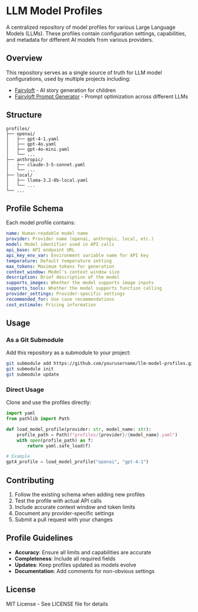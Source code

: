# LLM Model Profiles

A centralized repository of model profiles for various Large Language Models (LLMs). These profiles contain configuration settings, capabilities, and metadata for different AI models from various providers.

## Overview

This repository serves as a single source of truth for LLM model configurations, used by multiple projects including:
- [Fairyloft](https://github.com/yourusername/fairyloft) - AI story generation for children
- [Fairyloft Prompt Generator](https://github.com/yourusername/fairyloft-prompt-generator) - Prompt optimization across different LLMs

## Structure

```
profiles/
├── openai/
│   ├── gpt-4-1.yaml
│   ├── gpt-4o.yaml
│   ├── gpt-4o-mini.yaml
│   └── ...
├── anthropic/
│   ├── claude-3-5-sonnet.yaml
│   └── ...
├── local/
│   ├── llama-3.2-8b-local.yaml
│   └── ...
└── ...
```

## Profile Schema

Each model profile contains:

```yaml
name: Human-readable model name
provider: Provider name (openai, anthropic, local, etc.)
model: Model identifier used in API calls
api_base: API endpoint URL
api_key_env_var: Environment variable name for API key
temperature: Default temperature setting
max_tokens: Maximum tokens for generation
context_window: Model's context window size
description: Brief description of the model
supports_images: Whether the model supports image inputs
supports_tools: Whether the model supports function calling
provider_settings: Provider-specific settings
recommended_for: Use case recommendations
cost_estimate: Pricing information
```

## Usage

### As a Git Submodule

Add this repository as a submodule to your project:

```bash
git submodule add https://github.com/yourusername/llm-model-profiles.git model_profiles
git submodule init
git submodule update
```

### Direct Usage

Clone and use the profiles directly:

```python
import yaml
from pathlib import Path

def load_model_profile(provider: str, model_name: str):
    profile_path = Path(f"profiles/{provider}/{model_name}.yaml")
    with open(profile_path) as f:
        return yaml.safe_load(f)

# Example
gpt4_profile = load_model_profile("openai", "gpt-4-1")
```

## Contributing

1. Follow the existing schema when adding new profiles
2. Test the profile with actual API calls
3. Include accurate context window and token limits
4. Document any provider-specific settings
5. Submit a pull request with your changes

## Profile Guidelines

- **Accuracy**: Ensure all limits and capabilities are accurate
- **Completeness**: Include all required fields
- **Updates**: Keep profiles updated as models evolve
- **Documentation**: Add comments for non-obvious settings

## License

MIT License - See LICENSE file for details